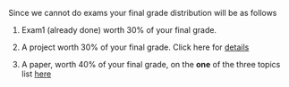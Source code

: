 Since we cannot do exams your final grade distribution will be as follows
1. Exam1 (already done) worth 30% of your final grade.

1. A project worth 30% of your final grade. Click here for [details](cyk.md)

1. A paper, worth 40% of your final grade, on the **one** of the three topics list [here](paper.md)
